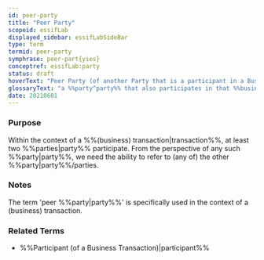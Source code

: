 ```yaml
---
id: peer-party
title: "Peer Party"
scopeid: essifLab
displayed_sidebar: essifLabSideBar
type: term
termid: peer-party
symphrase: peer-part{yies}
conceptref: essifLab:party
status: draft
hoverText: "Peer Party (of another Party that is a participant in a Business Transaction): a Party that also participates in that Business Transaction."
glossaryText: "a %%party^party%% that also participates in that %%business transaction^transaction%%."
date: 20210601
---
```


### Purpose
<!--State the purpose(s) for which it is necessary (or at least: desirable) to define <New Term>.-->
Within the context of a %%(business) transaction|transaction%%, at least two %%parties|party%% participate. From the perspective of any such %%party|party%%, we need the ability to refer to (any of) the other %%party|party%%/parties.

### Notes
<!--Usually, the meaning of a term will not be _exactly_ the same as that of the concept to which it refers. Often, there are slight differences in meaning, or the term may emphasize specific characteristics of the concept, so as to accommodate specific needs of the scope in which it is defined. Please describe such deviations/emphasized characteristics in this section, and which needs that helps accommodate.-->
The term 'peer %%party|party%%' is specifically used in the context of a (business) transaction.

### Related Terms
- %%Participant (of a Business Transaction)|participant%%

